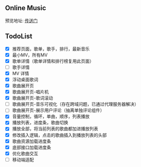 ## Online Music

预览地址: [传送门](http://music.gausszhou.top/)  
 
## TodoList

- [x] 推荐页面，歌单，歌手，排行，最新音乐
- [x] 最小MV，所有MV
- [x] 歌单详情（歌单详情和排行榜复用此页面）
- [ ] 歌手详情
- [x] MV 详情
- [x] 浮动桌面歌词
- [x] 歌曲展开页
- [x] 歌曲展开页-唱片机
- [x] 歌曲展开页-歌词滚动
- [ ] 歌曲展开页-音乐可视化（存在跨域问题，已通过代理服务器解决）
- [ ] 歌曲展开页-展示用户评论（抽离单独评论组件）
- [x] 音量控制，循环，单曲，顺序，列表播放
- [x] 播放列表，进度条，歌曲切换
- [x] 播放全部，将当前列表的歌曲都加进播放列表
- [x] 修改插入逻辑，点击的歌曲插入到播放列表的头部
- [x] 歌曲资源加载进度条
- [x] 底部接口加载进度条
- [x] 优化歌曲交互
- [ ] 移动端适配
